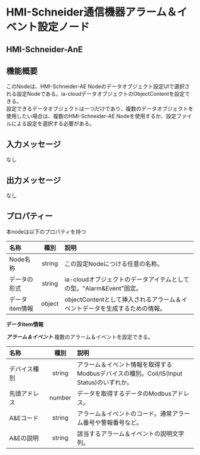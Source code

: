 # HMI-Schneider通信機器アラーム＆イベント設定ノード

## HMI-Schneider-AnE

## 機能概要
このNodeは、HMI-Schneider-AE Nodeのデータオブジェクト設定UIで選択される設定Nodeである。ia-cloudデータオブジェクトのObjectContentを設定できる。  
設定できるデータオブジェクトは一つだけであり、複数のデータオブジェクトを使用したい場合は、複数のHMI-Schneider-AE Nodeを使用するか、設定ファイルによる設定を選択する必要がある。

## 入力メッセージ
なし  

## 出力メッセージ
なし

## プロパティー

本nodeは以下のプロパティを持つ

| 名称 | 種別 | 説明 |
|:----------|:-----:|:--------------------|
|Node名称|string| この設定Nodeにつける任意の名称。|
|データの形式|string| ia-cloudオブジェクトのデータアイテムとしての型。"Alarm&Event"固定。|
|データitem情報| object| objectContentとして挿入されるアラーム＆イベントデータを生成するための情報。|

**データitem情報**

***アラーム＆イベント***
複数のアラーム＆イベントを設定できる。

|名称　　| 種別 | 説明 |
|:----------|:-----:|:--------------------|
|デバイス種別|string |アラーム＆イベント情報を取得するModbusデバイスの種別。Coil/IS(Input Status)のいずれか。|
|先頭アドレス　　　|number|データを取得するデータのModbusアドレス。|
|A&Eコード　|string|アラーム＆イベントのコード。通常アラーム番号や警報番号など。|
|A&Eの説明|string|該当するアラーム＆イベントの説明文字列。|
